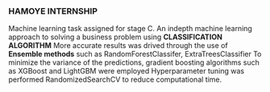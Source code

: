 ### HAMOYE INTERNSHIP
Machine learning task assigned for stage C.
An indepth machine learning approach to solving a business problem using **CLASSIFICATION ALGORITHM**
More accurate results was drived through the use of **Ensemble methods** such as RandomForestClassifer, ExtraTreesClassifier
To minimize the variance of the predictions, gradient boosting algorithms such as XGBoost and LightGBM were employed
Hyperparameter tuning was performed RandomizedSearchCV to reduce computational time.
